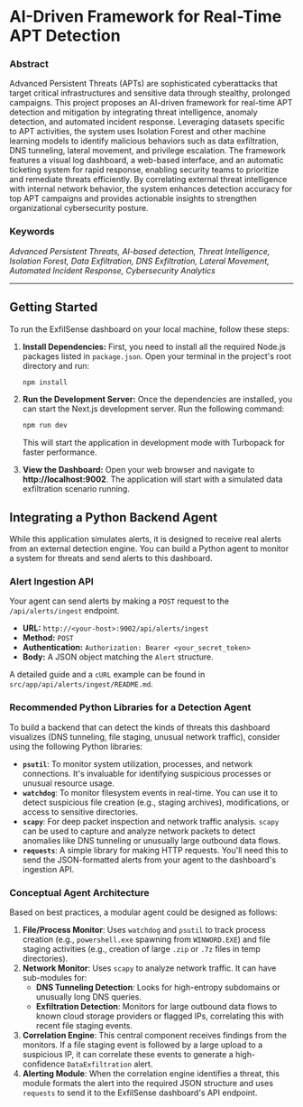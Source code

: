 # AI-Driven Framework for Real-Time APT Detection

### Abstract

Advanced Persistent Threats (APTs) are sophisticated cyberattacks that target critical infrastructures and sensitive data through stealthy, prolonged campaigns. This project proposes an AI-driven framework for real-time APT detection and mitigation by integrating threat intelligence, anomaly detection, and automated incident response. Leveraging datasets specific to APT activities, the system uses Isolation Forest and other machine learning models to identify malicious behaviors such as data exfiltration, DNS tunneling, lateral movement, and privilege escalation. The framework features a visual log dashboard, a web-based interface, and an automatic ticketing system for rapid response, enabling security teams to prioritize and remediate threats efficiently. By correlating external threat intelligence with internal network behavior, the system enhances detection accuracy for top APT campaigns and provides actionable insights to strengthen organizational cybersecurity posture.

### Keywords

*Advanced Persistent Threats, AI-based detection, Threat Intelligence, Isolation Forest, Data Exfiltration, DNS Exfiltration, Lateral Movement, Automated Incident Response, Cybersecurity Analytics*

---

## Getting Started

To run the ExfilSense dashboard on your local machine, follow these steps:

1.  **Install Dependencies:**
    First, you need to install all the required Node.js packages listed in `package.json`. Open your terminal in the project's root directory and run:
    ```bash
    npm install
    ```

2.  **Run the Development Server:**
    Once the dependencies are installed, you can start the Next.js development server. Run the following command:
    ```bash
    npm run dev
    ```
    This will start the application in development mode with Turbopack for faster performance.

3.  **View the Dashboard:**
    Open your web browser and navigate to **http://localhost:9002**. The application will start with a simulated data exfiltration scenario running.

## Integrating a Python Backend Agent

While this application simulates alerts, it is designed to receive real alerts from an external detection engine. You can build a Python agent to monitor a system for threats and send alerts to this dashboard.

### Alert Ingestion API

Your agent can send alerts by making a `POST` request to the `/api/alerts/ingest` endpoint.

- **URL:** `http://<your-host>:9002/api/alerts/ingest`
- **Method:** `POST`
- **Authentication:** `Authorization: Bearer <your_secret_token>`
- **Body:** A JSON object matching the `Alert` structure.

A detailed guide and a `cURL` example can be found in `src/app/api/alerts/ingest/README.md`.

### Recommended Python Libraries for a Detection Agent

To build a backend that can detect the kinds of threats this dashboard visualizes (DNS tunneling, file staging, unusual network traffic), consider using the following Python libraries:

-   **`psutil`**: To monitor system utilization, processes, and network connections. It's invaluable for identifying suspicious processes or unusual resource usage.
-   **`watchdog`**: To monitor filesystem events in real-time. You can use it to detect suspicious file creation (e.g., staging archives), modifications, or access to sensitive directories.
-   **`scapy`**: For deep packet inspection and network traffic analysis. `scapy` can be used to capture and analyze network packets to detect anomalies like DNS tunneling or unusually large outbound data flows.
-   **`requests`**: A simple library for making HTTP requests. You'll need this to send the JSON-formatted alerts from your agent to the dashboard's ingestion API.

### Conceptual Agent Architecture

Based on best practices, a modular agent could be designed as follows:

1.  **File/Process Monitor**: Uses `watchdog` and `psutil` to track process creation (e.g., `powershell.exe` spawning from `WINWORD.EXE`) and file staging activities (e.g., creation of large `.zip` or `.7z` files in temp directories).
2.  **Network Monitor**: Uses `scapy` to analyze network traffic. It can have sub-modules for:
    -   **DNS Tunneling Detection**: Looks for high-entropy subdomains or unusually long DNS queries.
    -   **Exfiltration Detection**: Monitors for large outbound data flows to known cloud storage providers or flagged IPs, correlating this with recent file staging events.
3.  **Correlation Engine**: This central component receives findings from the monitors. If a file staging event is followed by a large upload to a suspicious IP, it can correlate these events to generate a high-confidence `DataExfiltration` alert.
4.  **Alerting Module**: When the correlation engine identifies a threat, this module formats the alert into the required JSON structure and uses `requests` to send it to the ExfilSense dashboard's API endpoint.
